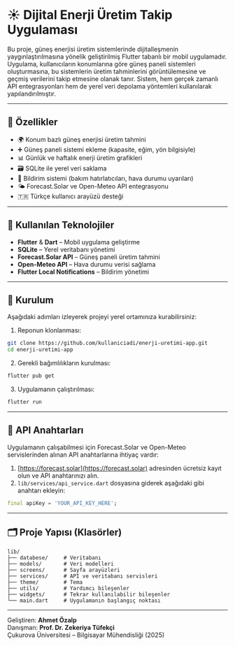 # ☀️ Dijital Enerji Üretim Takip Uygulaması

Bu proje, güneş enerjisi üretim sistemlerinde dijitalleşmenin yaygınlaştırılmasına yönelik geliştirilmiş Flutter tabanlı bir mobil uygulamadır. Uygulama, kullanıcıların konumlarına göre güneş paneli sistemleri oluşturmasına, bu sistemlerin üretim tahminlerini görüntülemesine ve geçmiş verilerini takip etmesine olanak tanır. Sistem, hem gerçek zamanlı API entegrasyonları hem de yerel veri depolama yöntemleri kullanılarak yapılandırılmıştır.

---

## 📱 Özellikler

- 🌍 Konum bazlı güneş enerjisi üretim tahmini
- ➕ Güneş paneli sistemi ekleme (kapasite, eğim, yön bilgisiyle)
- 📊 Günlük ve haftalık enerji üretim grafikleri
- 🗃️ SQLite ile yerel veri saklama
- 🔔 Bildirim sistemi (bakım hatırlatıcıları, hava durumu uyarıları)
- 🌤️ Forecast.Solar ve Open-Meteo API entegrasyonu
- 🇹🇷 Türkçe kullanıcı arayüzü desteği

---

## 🔧 Kullanılan Teknolojiler

- **Flutter** & **Dart** – Mobil uygulama geliştirme
- **SQLite** – Yerel veritabanı yönetimi
- **Forecast.Solar API** – Güneş paneli üretim tahmini
- **Open-Meteo API** – Hava durumu verisi sağlama
- **Flutter Local Notifications** – Bildirim yönetimi

---

## 🚀 Kurulum

Aşağıdaki adımları izleyerek projeyi yerel ortamınıza kurabilirsiniz:

1. Reponun klonlanması:
```bash
git clone https://github.com/kullaniciadi/enerji-uretimi-app.git
cd enerji-uretimi-app
```

2. Gerekli bağımlılıkların kurulması:
```bash
flutter pub get
```

3. Uygulamanın çalıştırılması:
```bash
flutter run
```

---

## 🔑 API Anahtarları

Uygulamanın çalışabilmesi için Forecast.Solar ve Open-Meteo servislerinden alınan API anahtarlarına ihtiyaç vardır:

1. [https://forecast.solar](https://forecast.solar) adresinden ücretsiz kayıt olun ve API anahtarınızı alın.
2. `lib/services/api_service.dart` dosyasına giderek aşağıdaki gibi anahtarı ekleyin:
```dart
final apiKey = 'YOUR_API_KEY_HERE';
```
---

## 🗂️ Proje Yapısı (Klasörler)

```
lib/
├── databese/     # Veritabanı
├── models/       # Veri modelleri
├── screens/      # Sayfa arayüzleri
├── services/     # API ve veritabanı servisleri
├── theme/        # Tema
├── utils/        # Yardımcı bileşenler
├── widgets/      # Tekrar kullanılabilir bileşenler
└── main.dart     # Uygulamanın başlangıç noktası
```

---


Geliştiren: **Ahmet Özalp**  
Danışman: **Prof. Dr. Zekeriya Tüfekçi**  
Çukurova Üniversitesi – Bilgisayar Mühendisliği (2025)


